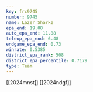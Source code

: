 ```yaml
---
key: frc9745
number: 9745
name: Lazer Sharkz
epa_end: 19.08
auto_epa_end: 11.88
teleop_epa_end: 6.48
endgame_epa_end: 0.73
winrate: 0.5385
district_epa_rank: 508
district_epa_percentile: 0.7179
type: Team
---
```

[[2024mnst]]
[[2024ndgf]]
